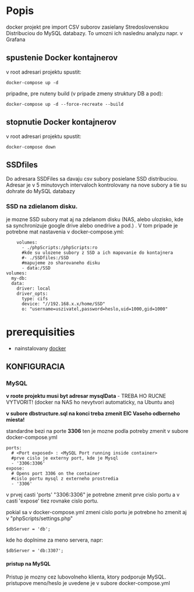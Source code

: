 # Popis

docker projekt pre import CSV suborov zasielany Stredoslovenskou Distribuciou do MySQL databazy.
To umozni ich naslednu analyzu napr. v Grafana

## spustenie Docker kontajnerov
v root adresari projektu spustit:

    docker-compose up -d

pripadne, pre nuteny build (v pripade zmeny struktury DB a pod):
    
    docker-compose up -d --force-recreate --build

## stopnutie Docker kontajnerov
v root adresari projektu spustit:

    docker-compose down
    
## SSDfiles 
Do adresara SSDFiles sa davaju csv subory posielane SSD distribuciou.
Adresar je v 5 minutovych intervaloch kontrolovany na nove subory a tie su dohrate do MySQL databazy

### SSD na zdielanom disku.
je mozne SSD subory mat aj na zdelanom disku (NAS, alebo ulozisko, kde sa synchronizuje google drive alebo onedrive a pod.) . V tom pripade je potrebne mat nastavenia v docker-compose.yml:

        volumes:
          - ./phpScripts:/phpScripts:ro
          #kde su ulozene subory z SSD a ich mapovanie do kontajnera
          #- ./SSDfiles:/SSD
          #mapujeme zo sharovaneho disku
          - data:/SSD
    volumes:
      my-db:
      data:
        driver: local
        driver_opts:
          type: cifs
          device: "//192.168.x.x/home/SSD"
          o: "username=uszivatel,password=heslo,uid=1000,gid=1000"

# prerequisities

- nainstalovany [docker](https://www.docker.com/)
## KONFIGURACIA
### MySQL
**v roote projektu musi byt adresar mysqlData** - TREBA HO RUCNE VYTVORIT! (docker na NAS ho nevytvori automaticky, na Ubuntu ano)

**v subore dbstructure.sql na konci treba zmenit EIC Vaseho odberneho miesta!**

standardne bezi na porte **3306** ten je mozne podla potreby zmenit v subore docker-compose.yml 

    ports:
      # <Port exposed> : <MySQL Port running inside container>
      #prve cislo je externy port, kde je Mysql
      - '3306:3306'
    expose:
      # Opens port 3306 on the container
      #cislo portu mysql z externeho prostredia
      - '3306'

v prvej casti 'ports' "3306:3306" je potrebne zmenit prve cislo portu
a v casti 'expose' tiez rovnake cislo portu.

pokial sa v docker-compose.yml zmeni cislo portu je potrebne ho zmenit aj v "phpScripts/settings.php"
    
    $dbServer = 'db';

kde ho doplnime za meno servera, napr:

    $dbServer = 'db:3307';

#### pristup na MySQL
Pristup je mozny cez lubovolneho klienta, ktory podporuje MySQL. pristupove meno/heslo je uvedene je v subore docker-compose.yml 


